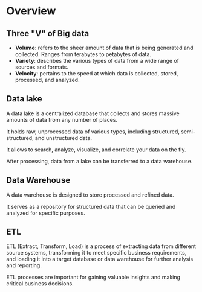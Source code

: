 # Overview

## Three "V" of Big data

- **Volume**: refers to the sheer amount of data that is being generated and collected.
Ranges from terabytes to petabytes of data.
- **Variety**: describes the various types of data
from a wide range of sources and formats.
- **Velocity**: pertains to the speed at which data is collected, stored, processed, and analyzed.


## Data lake

A data lake is a centralized database that collects and stores massive amounts of data from any number of places.

It holds raw, unprocessed data of various types, including structured, semi-structured, and unstructured data.

It allows to search, analyze, visualize, and correlate your data on the fly.

After processing, data from a lake can be transferred to a data warehouse.


## Data Warehouse

A data warehouse is designed to store processed and refined data.

It serves as a repository for structured data that can be queried and analyzed for specific purposes.


## ETL

ETL (Extract, Transform, Load) is a process of extracting data from different source systems, transforming it to meet specific business requirements, and loading it into a target database or data warehouse for further analysis and reporting.

ETL processes are important for gaining valuable insights and making critical business decisions.
